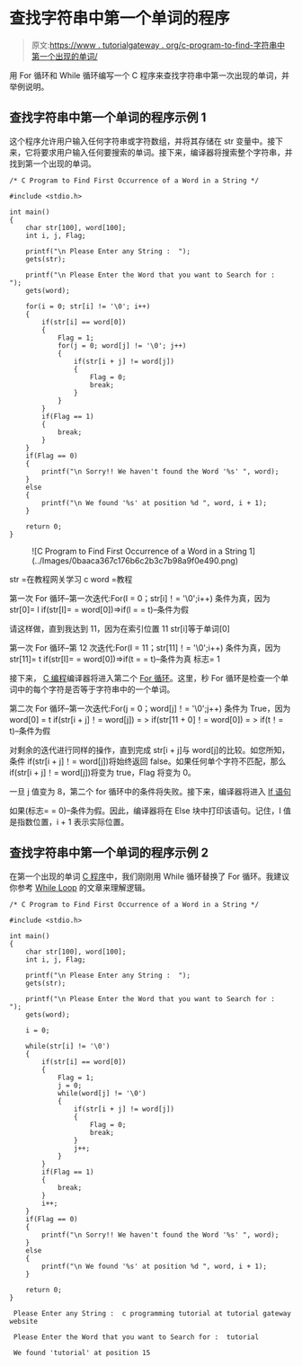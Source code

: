 # 查找字符串中第一个单词的程序

> 原文:[https://www . tutorialgateway . org/c-program-to-find-字符串中第一个出现的单词/](https://www.tutorialgateway.org/c-program-to-find-first-occurrence-of-a-word-in-a-string/)

用 For 循环和 While 循环编写一个 C 程序来查找字符串中第一次出现的单词，并举例说明。

## 查找字符串中第一个单词的程序示例 1

这个程序允许用户输入任何字符串或字符数组，并将其存储在 str 变量中。接下来，它将要求用户输入任何要搜索的单词。接下来，编译器将搜索整个字符串，并找到第一个出现的单词。

```
/* C Program to Find First Occurrence of a Word in a String */

#include <stdio.h>

int main()
{
  	char str[100], word[100];
  	int i, j, Flag;

  	printf("\n Please Enter any String :  ");
  	gets(str);

	printf("\n Please Enter the Word that you want to Search for :  ");
  	gets(word);

  	for(i = 0; str[i] != '\0'; i++)
	{
		if(str[i] == word[0])
		{
			Flag = 1;
			for(j = 0; word[j] != '\0'; j++)
			{
				if(str[i + j] != word[j])
				{
					Flag = 0;
					break;
				}
			}	
		}
		if(Flag == 1)
		{
			break;
		} 
	}
	if(Flag == 0)
  	{
  		printf("\n Sorry!! We haven't found the Word '%s' ", word);
	}
	else
	{
		printf("\n We found '%s' at position %d ", word, i + 1);
	}	

  	return 0;
}
```

<figure class="wp-block-image">![C Program to Find First Occurrence of a Word in a String 1](../Images/0baaca367c176b6c2b3c7b98a9f0e490.png)</figure>

str =在教程网关学习 c
word =教程

第一次 For 循环–第一次迭代:For(I = 0；str[i]！= '\0';i++)
条件为真，因为 str[0]= l
if(str[I]= = word[0])=>if(l = = t)–条件为假

请这样做，直到我达到 11，因为在索引位置 11 str[i]等于单词[0]

第一次 For 循环–第 12 次迭代:For(I = 11；str[11]！= '\0';i++)
条件为真，因为 str[11]= t
if(str[I]= = word[0])=>if(t = = t)–条件为真
标志= 1

接下来， [C 编程](https://www.tutorialgateway.org/c-programming/)编译器将进入第二个 [For 循环](https://www.tutorialgateway.org/for-loop-in-c-programming/)。这里，秒 For 循环是检查一个单词中的每个字符是否等于字符串中的一个单词。

第二次 For 循环–第一次迭代:For(j = 0；word[j]！= '\0';j++)
条件为 True，因为 word[0] = t
if(str[i + j]！= word[j]) = > if(str[11 + 0]！= word[0])
= > if(t！= t)–条件为假

对剩余的迭代进行同样的操作，直到完成 str[i + j]与 word[j]的比较。如您所知，条件 if(str[i + j]！= word[j])将始终返回 false。如果任何单个字符不匹配，那么 if(str[i + j]！= word[j])将变为 true，Flag 将变为 0。

一旦 j 值变为 8，第二个 for 循环中的条件将失败。接下来，编译器将进入 [If 语句](https://www.tutorialgateway.org/if-statement-in-c/)

如果(标志= = 0)–条件为假。因此，编译器将在 Else 块中打印该语句。记住，I 值是指数位置，i + 1 表示实际位置。

## 查找字符串中第一个单词的程序示例 2

在第一个出现的单词 [C 程序](https://www.tutorialgateway.org/c-programming-examples/)中，我们刚刚用 While 循环替换了 For 循环。我建议你参考 [While Loop](https://www.tutorialgateway.org/while-loop-in-c/) 的文章来理解逻辑。

```
/* C Program to Find First Occurrence of a Word in a String */

#include <stdio.h>

int main()
{
  	char str[100], word[100];
  	int i, j, Flag;

  	printf("\n Please Enter any String :  ");
  	gets(str);

	printf("\n Please Enter the Word that you want to Search for :  ");
  	gets(word);

	i = 0;

  	while(str[i] != '\0')
	{
		if(str[i] == word[0])
		{
			Flag = 1;
			j = 0;
			while(word[j] != '\0')
			{
				if(str[i + j] != word[j])
				{
					Flag = 0;
					break;
				}
				j++;
			}	
		}
		if(Flag == 1)
		{
			break;
		} 
		i++;
	}
	if(Flag == 0)
  	{
  		printf("\n Sorry!! We haven't found the Word '%s' ", word);
	}
	else
	{
		printf("\n We found '%s' at position %d ", word, i + 1);
	}	

  	return 0;
}
```

```
 Please Enter any String :  c programming tutorial at tutorial gateway website

 Please Enter the Word that you want to Search for :  tutorial

 We found 'tutorial' at position 15 
```